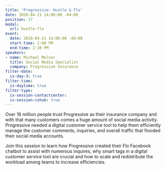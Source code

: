 ```yaml
---
title: 'Progressive: Hustle & Flo'
date: 2020-04-21 14:00:00 -04:00
position: 17
modal:
  url: hustle-flo
event:
  date: 2020-04-21 14:00:00 -04:00
  start-time: 2:00 PM
  end-time: 2:30 PM
speakers:
- name: Michael Molnar
  title: Social Media Specialist
  company: Progressive Insurance
filter-date:
  is-day-3: true
filter-time:
  is-daytime: true
filter-type:
  is-session-contactcenter: 
  is-session-cxhub: true
---
```


Over 18 million people trust Progressive as their insurance company and with that many customers comes a huge amount of social media activity. Progressive needed a digital customer service tool to help them efficiently manage the customer comments, inquiries, and overall traffic that flooded their social media accounts.

Join this session to learn how Progressive created their Flo Facebook chatbot to assist with numerous inquires, why smart tags in a digital customer service tool are crucial and how to scale and redistribute the workload among teams to increase efficiencies.